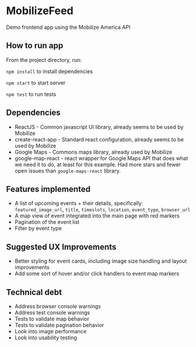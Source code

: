 # MobilizeFeed
Demo frontend app using the Mobilize America API

## How to run app
From the project directory, run:

`npm install` to install dependencies

`npm start` to start server

`npm test` to run tests

## Dependencies
* ReactJS - Common javascript UI library, already seems to be used by Mobilize
* create-react-app - Standard react configuration, already seems to be used by Mobilize
* Google Maps - Commons maps library, already used by Mobilize
* google-map-react - react wrapper for Google Maps API that does what we need it to do, at least for this example. Had more stars and fewer open issues than `google-maps-react` library.

## Features implemented
* A list of upcoming events + their details, specifically: `featured_image_url`, `title`, `timeslots`, `location`, `event_type`, `browser_url`
* A map view of event integrated into the main page with red markers
* Pagination of the event list
* Filter by event type

## Suggested UX Improvements
* Better styling for event cards, including image size handling and layout improvements
* Add some sort of hover and/or click handlers to event map markers

## Technical debt
* Address browser console warnings
* Address test console warnings
* Tests to validate map behavior
* Tests to validate pagination behavior
* Look into image performance
* Look into usability testing
